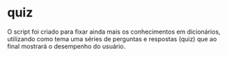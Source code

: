 # quiz
O script foi criado para fixar ainda mais os conhecimentos em dicionários, utilizando como tema uma séries de perguntas e respostas (quiz) que ao final mostrará o desempenho do usuário.
